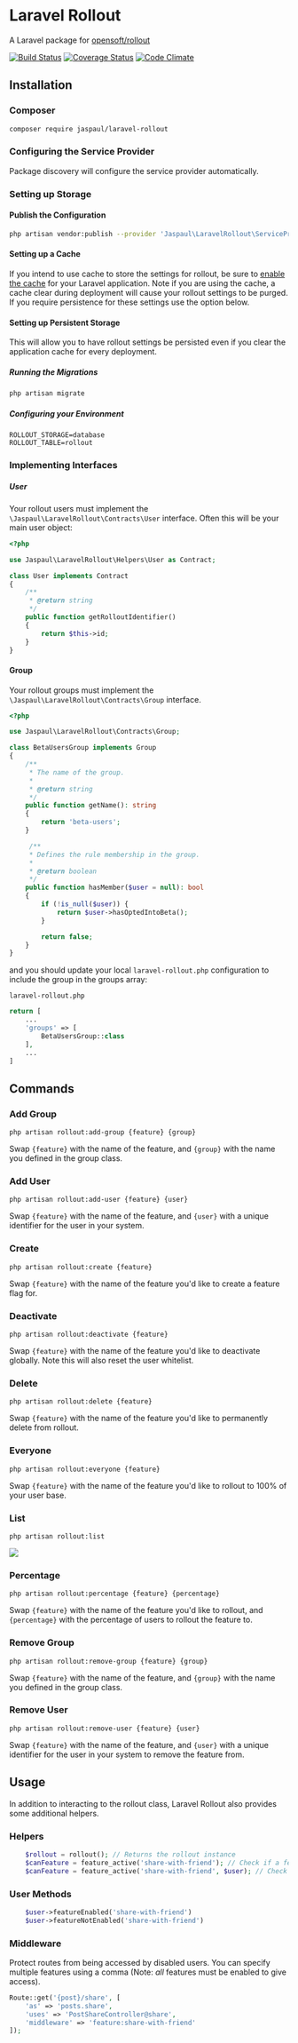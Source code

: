 # Laravel Rollout

A Laravel package for [opensoft/rollout](https://github.com/opensoft/rollout)

[![Build Status](https://travis-ci.org/Jaspaul/laravel-rollout.svg?branch=master)](https://travis-ci.org/Jaspaul/laravel-rollout) [![Coverage Status](https://coveralls.io/repos/github/Jaspaul/laravel-rollout/badge.svg?branch=master)](https://coveralls.io/github/Jaspaul/laravel-rollout?branch=master) [![Code Climate](https://codeclimate.com/github/Jaspaul/laravel-rollout/badges/gpa.svg)](https://codeclimate.com/github/Jaspaul/laravel-rollout)

## Installation

### Composer

```sh
composer require jaspaul/laravel-rollout
```

### Configuring the Service Provider

Package discovery will configure the service provider automatically.

### Setting up Storage

#### Publish the Configuration

```sh
php artisan vendor:publish --provider 'Jaspaul\LaravelRollout\ServiceProvider'
```

#### Setting up a Cache

If you intend to use cache to store the settings for rollout, be sure to [enable the cache](https://laravel.com/docs/6.x/cache) for your Laravel application. Note if you are using the cache, a cache clear during deployment will cause your rollout settings to be purged. If you require persistence for these settings use the option below.

#### Setting up Persistent Storage

This will allow you to have rollout settings be persisted even if you clear the application cache for every deployment.

##### Running the Migrations

```sh
php artisan migrate
```

##### Configuring your Environment

```
ROLLOUT_STORAGE=database
ROLLOUT_TABLE=rollout
```

### Implementing Interfaces

##### User
Your rollout users must implement the `\Jaspaul\LaravelRollout\Contracts\User` interface. Often this will be your main user object:

```php
<?php

use Jaspaul\LaravelRollout\Helpers\User as Contract;

class User implements Contract
{
    /**
     * @return string
     */
    public function getRolloutIdentifier()
    {
        return $this->id;
    }
}
```

#### Group
Your rollout groups must implement the `\Jaspaul\LaravelRollout\Contracts\Group` interface.

```php
<?php

use Jaspaul\LaravelRollout\Contracts\Group;

class BetaUsersGroup implements Group
{
    /**
     * The name of the group.
     *
     * @return string
     */
    public function getName(): string
    {
        return 'beta-users';
    }

     /**
     * Defines the rule membership in the group.
     *
     * @return boolean
     */
    public function hasMember($user = null): bool
    {
        if (!is_null($user)) {
            return $user->hasOptedIntoBeta();
        }

        return false;
    }
}
```

and you should update your local `laravel-rollout.php` configuration to include the group in the groups array:

`laravel-rollout.php`
```php
return [
    ...
    'groups' => [
        BetaUsersGroup::class
    ],
    ...
]
```

## Commands

### Add Group

`php artisan rollout:add-group {feature} {group}`

Swap `{feature}` with the name of the feature, and `{group}` with the name you defined in the group class.

### Add User

`php artisan rollout:add-user {feature} {user}`

Swap `{feature}` with the name of the feature, and `{user}` with a unique identifier for the user in your system.

### Create

`php artisan rollout:create {feature}`

Swap `{feature}` with the name of the feature you'd like to create a feature flag for.

### Deactivate

`php artisan rollout:deactivate {feature}`

Swap `{feature}` with the name of the feature you'd like to deactivate globally. Note this will also reset the user whitelist.

### Delete

`php artisan rollout:delete {feature}`

Swap `{feature}` with the name of the feature you'd like to permanently delete from rollout.

### Everyone

`php artisan rollout:everyone {feature}`

Swap `{feature}` with the name of the feature you'd like to rollout to 100% of your user base.

### List

`php artisan rollout:list`

![](https://cloud.githubusercontent.com/assets/2836589/24476459/4773446c-14a1-11e7-8ea5-132fe747e0ac.png)

### Percentage

`php artisan rollout:percentage {feature} {percentage}`

Swap `{feature}` with the name of the feature you'd like to rollout, and `{percentage}` with the percentage of users to rollout the feature to.

### Remove Group

`php artisan rollout:remove-group {feature} {group}`

Swap `{feature}` with the name of the feature, and `{group}` with the name you defined in the group class.

### Remove User

`php artisan rollout:remove-user {feature} {user}`

Swap `{feature}` with the name of the feature, and `{user}` with a unique identifier for the user in your system to remove the feature from.

## Usage
In addition to interacting to the rollout class, Laravel Rollout also provides some additional helpers.

### Helpers
```php
    $rollout = rollout(); // Returns the rollout instance
    $canFeature = feature_active('share-with-friend'); // Check if a feature is active for everyone
    $canFeature = feature_active('share-with-friend', $user); // Check if a feature is active for a user
```

### User Methods
```php
    $user->featureEnabled('share-with-friend')
    $user->featureNotEnabled('share-with-friend')
```

### Middleware
Protect routes from being accessed by disabled users. You can specify multiple features using a comma (Note: *all* features must be enabled to give access).
```php
Route::get('{post}/share', [
    'as' => 'posts.share',
    'uses' => 'PostShareController@share',
    'middleware' => 'feature:share-with-friend'
]);
```
